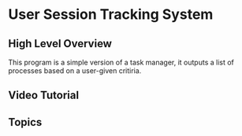 # User Session Tracking System

## High Level Overview
This program is a simple version of a task manager, it outputs a list of processes based on a user-given critiria. 

## Video Tutorial


## Topics